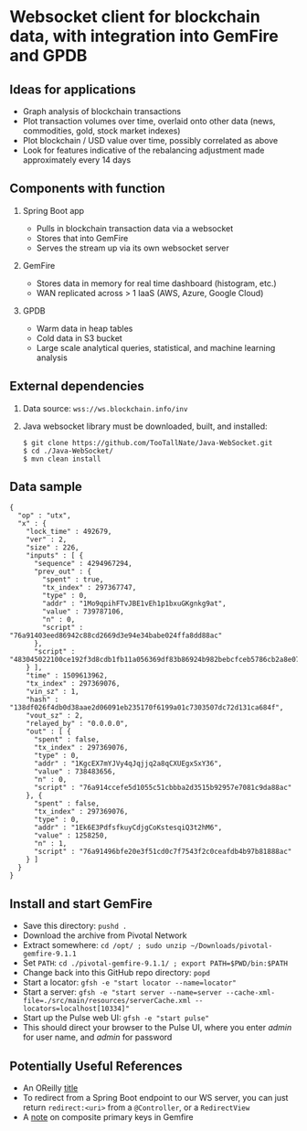 # Websocket client for blockchain data, with integration into GemFire and GPDB

## Ideas for applications

* Graph analysis of blockchain transactions
* Plot transaction volumes over time, overlaid onto other data (news, commodities, gold, stock market indexes)
* Plot blockchain / USD value over time, possibly correlated as above
* Look for features indicative of the rebalancing adjustment made approximately every 14 days

## Components with function

1. Spring Boot app
    * Pulls in blockchain transaction data via a websocket
    * Stores that into GemFire
    * Serves the stream up via its own websocket server

1. GemFire
    * Stores data in memory for real time dashboard (histogram, etc.)
    * WAN replicated across > 1 IaaS (AWS, Azure, Google Cloud)

1. GPDB
    * Warm data in heap tables
    * Cold data in S3 bucket
    * Large scale analytical queries, statistical, and machine learning analysis

## External dependencies

1. Data source: `wss://ws.blockchain.info/inv`

1. Java websocket library must be downloaded, built, and installed:
    ```
    $ git clone https://github.com/TooTallNate/Java-WebSocket.git
    $ cd ./Java-WebSocket/
    $ mvn clean install
    ```

## Data sample

```
{
  "op" : "utx",
  "x" : {
    "lock_time" : 492679,
    "ver" : 2,
    "size" : 226,
    "inputs" : [ {
      "sequence" : 4294967294,
      "prev_out" : {
        "spent" : true,
        "tx_index" : 297367747,
        "type" : 0,
        "addr" : "1Mo9qpihFTvJBE1vEh1p1bxuGKgnkg9at",
        "value" : 739787106,
        "n" : 0,
        "script" : "76a91403eed86942c88cd2669d3e94e34babe024ffa8dd88ac"
      },
      "script" : "483045022100ce192f3d8cdb1fb11a056369df83b86924b982bebcfceb5786cb2a8e07e7d2c402206ea1b5d80c3b457967a6dc84e54992875d4d2a7da5c71bc3137f2ce9521fc7e6012102c5ce11d10ac960fd0004a9d3c1ca736fab9821ecdaecd31262e0e42120d91cf9"
    } ],
    "time" : 1509613962,
    "tx_index" : 297369076,
    "vin_sz" : 1,
    "hash" : "138df026f4db0d38aae2d06091eb235170f6199a01c7303507dc72d131ca684f",
    "vout_sz" : 2,
    "relayed_by" : "0.0.0.0",
    "out" : [ {
      "spent" : false,
      "tx_index" : 297369076,
      "type" : 0,
      "addr" : "1KgcEX7mYJVy4qJqjjq2a8qCXUEgxSxY36",
      "value" : 738483656,
      "n" : 0,
      "script" : "76a914ccefe5d1055c51cbbba2d3515b92957e7081c9da88ac"
    }, {
      "spent" : false,
      "tx_index" : 297369076,
      "type" : 0,
      "addr" : "1Ek6E3PdfsfkuyCdjgCoKstesqiQ3t2hM6",
      "value" : 1258250,
      "n" : 1,
      "script" : "76a91496bfe20e3f51cd0c7f7543f2c0ceafdb4b97b81888ac"
    } ]
  }
}
```

## Install and start GemFire

* Save this directory: `pushd .`
* Download the archive from Pivotal Network
* Extract somewhere: `cd /opt/ ; sudo unzip ~/Downloads/pivotal-gemfire-9.1.1`
* Set `PATH`: `cd ./pivotal-gemfire-9.1.1/ ; export PATH=$PWD/bin:$PATH`
* Change back into this GitHub repo directory: `popd`
* Start a locator: `gfsh -e "start locator --name=locator"`
* Start a server: `gfsh -e "start server --name=server --cache-xml-file=./src/main/resources/serverCache.xml --locators=localhost[10334]"`
* Start up the Pulse web UI: `gfsh -e "start pulse"`
* This should direct your browser to the Pulse UI, where you enter _admin_ for user name, and _admin_ for password

## Potentially Useful References
* An OReilly [title](http://chimera.labs.oreilly.com/books/1234000001802/ch05.html#tx_lifecycle)
* To redirect from a Spring Boot endpoint to our WS server, you can just return `redirect:<uri>` from a `@Controller`, or a `RedirectView`
* A [note](https://stackoverflow.com/questions/39202243/how-to-create-composite-primary-key-scenario-in-gemfire-region) on composite primary keys in Gemfire

